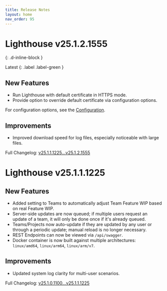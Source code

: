 ```yaml
---
title: Release Notes
layout: home
nav_order: 95
---
```


# Lighthouse v25.1.2.1555
{: .d-inline-block }

Latest
{: .label .label-green }

## New Features
- Run Lighthouse with default certificate in HTTPS mode.
- Provide option to override default certificate via configuration options.

For configuration options, see the [Configuration](../configuration/configuration.html#certificate).

## Improvements
- Improved download speed for log files, especially noticeable with large files.

Full Changelog: [v25.1.1.1225...v25.1.2.1555](https://github.com/LetPeopleWork/Lighthouse/compare/v25.1.1.1225...v25.1.2.1555)

# Lighthouse v25.1.1.1225

## New Features
- Added setting to Teams to automatically adjust Team Feature WIP based on real Feature WIP.
- Server-side updates are now queued; if multiple users request an update of a team, it will only be done once if it's already queued.
- Teams/Projects now auto-update if they are updated by any user or through a periodic update; manual reload is no longer necessary.
- REST Endpoints can now be viewed via `/api/swagger`.
- Docker container is now built against multiple architectures: `linux/amd64`, `linux/arm64`, `linux/arm/v7`.

## Improvements
- Updated system log clarity for multi-user scenarios.

Full Changelog: [v25.1.0.1100...v25.1.1.1225](https://github.com/LetPeopleWork/Lighthouse/compare/v25.1.0.1100...v25.1.1.1225)